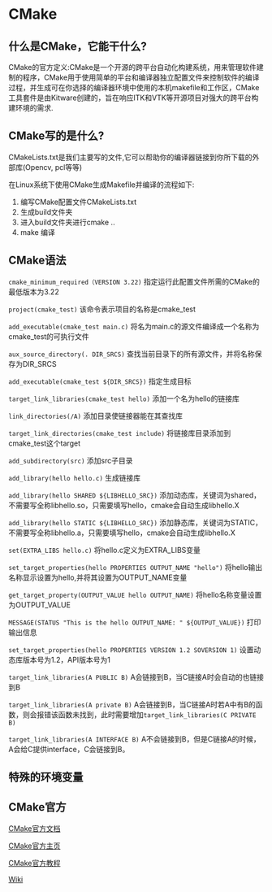 # CMake

## 什么是CMake，它能干什么?

CMake的官方定义:CMake是一个开源的跨平台自动化构建系统，用来管理软件建制的程序，CMake用于使用简单的平台和编译器独立配置文件来控制软件的编译过程，并生成可在你选择的编译器环境中使用的本机makefile和工作区，CMake工具套件是由Kitware创建的，旨在响应ITK和VTK等开源项目对强大的跨平台构建环境的需求.

## CMake写的是什么?

CMakeLists.txt是我们主要写的文件,它可以帮助你的编译器链接到你所下载的外部库(Opencv, pcl等等)

在Linux系统下使用CMake生成Makefile并编译的流程如下:
1. 编写CMake配置文件CMakeLists.txt
2. 生成build文件夹
3. 进入build文件夹进行cmake ..
4. make 编译

## CMake语法

`cmake_minimum_required（VERSION 3.22)`
指定运行此配置文件所需的CMake的最低版本为3.22

`project(cmake_test)`
该命令表示项目的名称是cmake_test

`add_executable(cmake_test main.c)`
将名为main.c的源文件编译成一个名称为cmake_test的可执行文件

`aux_source_directory(. DIR_SRCS)`
查找当前目录下的所有源文件，并将名称保存为DIR_SRCS

`add_executable(cmake_test ${DIR_SRCS})`
指定生成目标

`target_link_libraries(cmake_test hello)`
添加一个名为hello的链接库

`link_directories(/A)`
添加目录使链接器能在其查找库

`target_link_directories(cmake_test include)`
将链接库目录添加到cmake_test这个target

`add_subdirectory(src)`
添加src子目录

`add_library(hello hello.c)`
生成链接库

`add_library(hello SHARED ${LIBHELLO_SRC})`
添加动态库，关键词为shared，不需要写全称libhello.so，只需要填写hello，cmake会自动生成libhello.X

`add_library(hello STATIC ${LIBHELLO_SRC})`
添加静态库，关键词为STATIC，不需要写全称libhello.a，只需要填写hello，cmake会自动生成libhello.X

`set(EXTRA_LIBS hello.c)`
将hello.c定义为EXTRA_LIBS变量

`set_target_properties(hello PROPERTIES OUTPUT_NAME "hello")`
将hello输出名称显示设置为hello,并将其设置为OUTPUT_NAME变量

`get_target_property(OUTPUT_VALUE hello OUTPUT_NAME)`
将hello名称变量设置为OUTPUT_VALUE

`MESSAGE(STATUS "This is the hello OUTPUT_NAME: " ${OUTPUT_VALUE})`
打印输出信息

`set_target_properties(hello PROPERTIES VERSION 1.2 SOVERSION 1)`
设置动态库版本号为1.2，API版本号为1

`target_link_libraries(A PUBLIC B)`
A会链接到B，当C链接A时会自动的也链接到B

`target_link_libraries(A private B)`
A会链接到B，当C链接A时若A中有B的函数，则会报错该函数未找到，此时需要增加`target_link_libraries(C PRIVATE B)`

`target_link_libraries(A INTERFACE B)`
A不会链接到B，但是C链接A的时候，A会给C提供interface，C会链接到B。

## 特殊的环境变量


## CMake官方

[CMake官方文档](https://cmake.org/cmake/help/cmake2.4docs.html)

[CMake官方主页](https://cmake.org/)

[CMake官方教程](https://cmake.org/cmake-tutorial/)

[Wiki](https://gitlab.kitware.com/cmake/community/-/wikis/Home)
